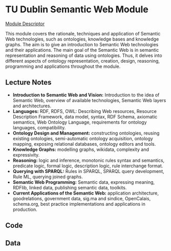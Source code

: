 # TU Dublin Semantic Web Module

[Module Descriptor](https://drive.google.com/file/d/1VlnS-kbH59NmU22s9e0SgaoSJZIFlQmV/view)

This module covers the rationale, techniques and application of Semantic Web technologies, such as ontologies,
knowledge bases and knowledge graphs.
The aim is to give an introduction to Semantic Web technologies and their applications. The main goal of the
Semantic Web is in semantic representation and reasoning of data using ontologies. Thus, it delves into different
aspects of ontology representation, creation, design, reasoning, programming and applications throughout the
module.

## Lecture Notes

- **Introduction to Semantic Web and Vision:** Introduction to the idea of Semantic Web, overview of available technologies, Semantic Web layers and architectures.
- **Languages:** RDF, RDFS, OWL: Describing Web resources, Resource Description Framework, data model, syntax, RDF Schema, axiomatic semantics, Web Ontology Language, requirements for ontology languages, compatibility.
- **Ontology Design and Management:** constructing ontologies, reusing existing ontologies, semi-automatic ontology acquisition, ontology mapping, exposing relational databases, ontology editors and tools.
- **Knowledge Graphs:** modelling graphs, wikidata, complexity and expressivity.
- **Reasoning:** logic and inference, monotonic rules syntax and semantics, predicate logic, formal logic, description logic, rule interchange format.
- **Querying with SPARQL:** Rules in SPARQL, SPARQL query development, Rule ML, querying joined graphs.
- **Semantic Web Programming:** Semantic data, expressing meaning, RDFlib, linked data, publishing semantic data, toolkits.
- **Current Applications of the Semantic Web:** application architecture, goodrelations, government data, sig.ma and sindice, OpenCalais, schema.org, best practice implementations and applications in production.

## Code

## Data
